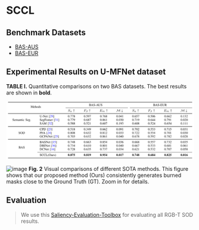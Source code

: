# SCCL


## Benchmark Datasets

- [BAS-AUS](https://drive.google.com/drive/folders/1So0dHK5-aKj1t6OmFhRGLh_0nsXbldZE?usp=sharing) 
- [BAS-EUR](https://drive.google.com/drive/folders/1kEGOuljxKxIYwH54sNH_Wqmw7Sf7tTw5?usp=sharing) 

## Experimental Results on U-MFNet dataset

**TABLE I.** Quantitative comparisons on two BAS datasets. The best results are shown in **bold**.

![image](figs/sota.png)  



![image](/res.png)
**Fig. 2** Visual comparisons of different SOTA methods.
		This figure shows that our proposed method (Ours) consistently generates burned masks close to the Ground Truth (GT).
		Zoom in for details.

## Evaluation
> We use this [Saliency-Evaluation-Toolbox](https://github.com/jiwei0921/Saliency-Evaluation-Toolbox) for evaluating all RGB-T SOD results.
